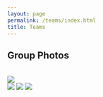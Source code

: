 ```yaml
---
layout: page
permalink: /teams/index.html
title: Teams
---
```



## Group Photos

<br>

<left>
  <img src = "https://p.ipic.vip/l97lne.jpg">
</left>


<br>

<div class="third">
<img src="https://p.ipic.vip/3g1514.jpg">
<img src="https://p.ipic.vip/9mnzf6.jpg">
<img src="https://p.ipic.vip/04r3o2.jpg">
</div>




<br>
